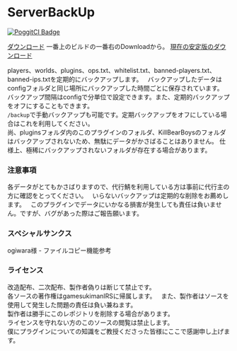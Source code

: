 # ServerBackUp
[![PoggitCI Badge](https://poggit.pmmp.io/ci.badge/gamesukimanIRS/ServerBackUp/ServerBackUp)](https://poggit.pmmp.io/ci/gamesukimanIRS/ServerBackUp)

[ダウンロード](https://poggit.pmmp.io/ci/gamesukimanIRS/ServerBackUp/ServerBackUp) 一番上のビルドの一番右のDownloadから。 
[現在の安定版のダウンロード](https://poggit.pmmp.io/r/20037/ServerBackUp_dev-8.phar)

players、worlds、plugins、ops.txt、whitelist.txt、banned-players.txt、banned-ips.txtを定期的にバックアップします。  
バックアップしたデータはconfigフォルダと同じ場所にバックアップした時間ごとに保存されています。  
バックアップ間隔はconfigで分単位で設定できます。また、定期的バックアップをオフにすることもできます。  
`/backup`で手動バックアップも可能です。定期バックアップをオフにしている場合はこれを利用してください。  
尚、pluginsフォルダ内のこのプラグインのフォルダ、KillBearBoysのフォルダはバックアップされないため、無駄にデータがかさばることはありません。
仕様上、極稀にバックアップされないフォルダが存在する場合があります。  

### 注意事項
各データがとてもかさばりますので、代行鯖を利用している方は事前に代行主の方に確認をとってください。  
いらないバックアップは定期的な削除をお薦めします。  
このプラグインでデータにいかなる損害が発生しても責任は負いません。ですが、バグがあった際はご報告願います。

### スペシャルサンクス
ogiwara様 - ファイルコピー機能参考

### ライセンス
改造配布、二次配布、製作者偽りは断じて禁止です。  
各ソースの著作権はgamesukimanIRSに帰属します。  
また、製作者はソースを使用して発生した問題の責任は負い兼ねます。  
製作者は勝手にこのレポジトリを削除する場合があります。  
ライセンスを守れない方のこのソースの閲覧は禁止します。  
僕にプラグインについての知識をご教授くださった皆様にここで感謝申し上げます。
